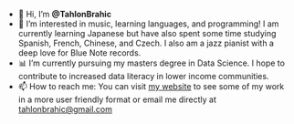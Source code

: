 - 👋 Hi, I’m **@TahlonBrahic**
- 👀 I’m interested in music, learning languages, and programming! I am currently learning Japanese but have also spent some time studying Spanish, French, Chinese, and Czech. I also am a jazz pianist with a deep love for Blue Note records.
- 📊 I’m currently pursuing my masters degree in Data Science. I hope to contribute to increased data literacy in lower income communities.
- 📫 How to reach me: You can visit [my website](tahlonbrahic.com) to see some of my work in a more user friendly format or email me directly at tahlonbrahic@gmail.com 